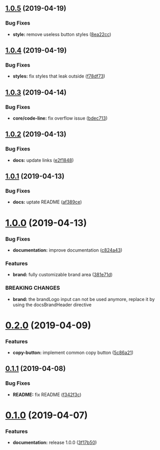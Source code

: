 ## [1.0.5](https://github.com/kevinmerckx/ng-documentation/compare/v1.0.4...v1.0.5) (2019-04-19)


### Bug Fixes

* **style:** remove useless button styles ([8ea22cc](https://github.com/kevinmerckx/ng-documentation/commit/8ea22cc))

## [1.0.4](https://github.com/kevinmerckx/ng-documentation/compare/v1.0.3...v1.0.4) (2019-04-19)


### Bug Fixes

* **styles:** fix styles that leak outside ([f78df73](https://github.com/kevinmerckx/ng-documentation/commit/f78df73))

## [1.0.3](https://github.com/kevinmerckx/ng-documentation/compare/v1.0.2...v1.0.3) (2019-04-14)


### Bug Fixes

* **core/code-line:** fix overflow issue ([bdec713](https://github.com/kevinmerckx/ng-documentation/commit/bdec713))

## [1.0.2](https://github.com/kevinmerckx/ng-documentation/compare/v1.0.1...v1.0.2) (2019-04-13)


### Bug Fixes

* **docs:** update links ([e2f1848](https://github.com/kevinmerckx/ng-documentation/commit/e2f1848))

## [1.0.1](https://github.com/kevinmerckx/ng-documentation/compare/v1.0.0...v1.0.1) (2019-04-13)


### Bug Fixes

* **docs:** uptate README ([af389ce](https://github.com/kevinmerckx/ng-documentation/commit/af389ce))

# [1.0.0](https://github.com/kevinmerckx/ng-documentation/compare/v0.2.0...v1.0.0) (2019-04-13)


### Bug Fixes

* **documentation:** improve documentation ([c824a43](https://github.com/kevinmerckx/ng-documentation/commit/c824a43))


### Features

* **brand:** fully customizable brand area ([381e71d](https://github.com/kevinmerckx/ng-documentation/commit/381e71d))


### BREAKING CHANGES

* **brand:** the brandLogo input can not be used anymore, replace it by using the docsBrandHeader directive

# [0.2.0](https://github.com/kevinmerckx/ng-documentation/compare/v0.1.1...v0.2.0) (2019-04-09)


### Features

* **copy-button:** implement common copy button ([5c86a21](https://github.com/kevinmerckx/ng-documentation/commit/5c86a21))

## [0.1.1](https://github.com/kevinmerckx/ng-documentation/compare/v0.1.0...v0.1.1) (2019-04-08)


### Bug Fixes

* **README:** fix README ([f342f3c](https://github.com/kevinmerckx/ng-documentation/commit/f342f3c))

# [0.1.0](https://github.com/kevinmerckx/ng-documentation/compare/v0.0.1...v0.1.0) (2019-04-07)


### Features

* **documentation:** release 1.0.0 ([3f17b50](https://github.com/kevinmerckx/ng-documentation/commit/3f17b50))
